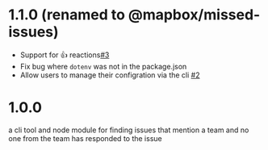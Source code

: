 # 1.1.0 (renamed to @mapbox/missed-issues)

- Support for 👍 reactions[#3](https://github.com/mapbox/missed-issues/pull/3)
- Fix bug where `dotenv` was not in the package.json
- Allow users to manage their configration via the cli [#2](https://github.com/mapbox/missed-issues/pull/2)

# 1.0.0

a cli tool and node module for finding issues that mention a team and no one from the team has responded to the issue

